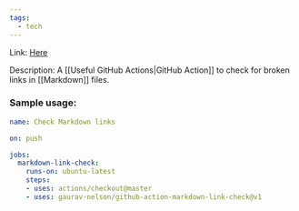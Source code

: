 ```yaml
---
tags:
  - tech
---
```

Link: [Here](https://github.com/gaurav-nelson/github-action-markdown-link-check)

Description: A [[Useful GitHub Actions|GitHub Action]] to check for broken links in [[Markdown]] files.

### Sample usage:

```yml
name: Check Markdown links

on: push

jobs:
  markdown-link-check:
    runs-on: ubuntu-latest
    steps:
    - uses: actions/checkout@master
    - uses: gaurav-nelson/github-action-markdown-link-check@v1
```